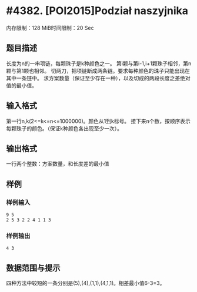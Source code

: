 # #4382. [POI2015]Podział naszyjnika

内存限制：128 MiB时间限制：20 Sec

## 题目描述

长度为n的一串项链，每颗珠子是k种颜色之一。 第i颗与第i-1,i+1颗珠子相邻，第n颗与第1颗也相邻。
切两刀，把项链断成两条链。要求每种颜色的珠子只能出现在其中一条链中。
求方案数量（保证至少存在一种），以及切成的两段长度之差绝对值的最小值。

## 输入格式

第一行n,k(2<=k<=n<=1000000)。颜色从1到k标号。
接下来n个数，按顺序表示每颗珠子的颜色。（保证k种颜色各出现至少一次）。

## 输出格式

一行两个整数：方案数量，和长度差的最小值

## 样例

### 样例输入

    
    9 5
    2 5 3 2 2 4 1 1 3
    

### 样例输出

    
    4 3
    

## 数据范围与提示

四种方法中较短的一条分别是(5),(4),(1,1),(4,1,1)。相差最小值6-3=3。
